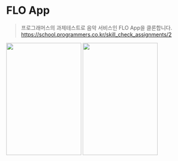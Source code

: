 # FLO App
> 프로그래머스의 과제테스트로 음악 서비스인 FLO App을 클론합니다.
https://school.programmers.co.kr/skill_check_assignments/2

<img src="https://user-images.githubusercontent.com/76645463/204215310-09b6fa9a-4ad8-4828-a340-7ab67ec73b7b.png" width="200" height="300">
<img src="https://user-images.githubusercontent.com/76645463/204215318-434774a0-3c53-4346-9cc0-ca166dc70821.png" width="200" height="300">
